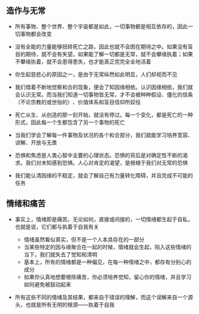 ## 造作与无常

- 所有事物、整个世界、整个宇宙都是如此，一切事物都是相互依存的，因此一切事物都会改变
- 没有全能的力量能够扭转死亡之路，因此也就不会困在期待之中。如果没有盲目的期待，就不会有失望。如果能了解一切都是无常，就不会攀缘执着；如果不攀缘执着，就不会患得患失，也才能真正完完全全地活着
- 你生起慈悲心的原因之一，是由于无常纵然如此明显，人们却视而不见
- 我们借着不断地觉察和合的现象，便会了知因缘相依。认识因缘相依，我们就会认识无常。而当我们知道一切事物皆无常，才不会被种种假设、僵化的信条（不论宗教的或世俗的）​、价值体系和盲目信仰所奴役
- 死亡从生、从创造的那一刻开始，就没有停过。每一个变化，都是死亡的一种形式，因此每一个生都包含了另一个事物的死亡
- 当我们学会了解每一件事物及状况的各个和合部分，我们就能学习培养宽容、谅解、开放与无畏
- 恐惧和焦虑是人类心智中主要的心理状态。恐惧的背后是对确定性不断的渴求。我们对未知感到恐惧。人心对肯定的渴望，是根植于我们对无常的恐惧

- 我们能认清因缘的不稳定，就会了解自己有力量转化障碍，并且完成不可能的任务

## 情绪和痛苦

- 事实上，情绪即是痛苦。无论如何，直接或间接的，一切情绪都生起于自私，也就是说，它们都与执着于自我有关
  - 情绪虽然看似真实，但不是一个人本具存在的一部分
  - 当某些特定的因与缘聚合在一起的时候，情绪就会生起，陷入这些情绪的当下，我们就失去了觉知和清明
  - 基本上，所有的情绪都是一种偏见，在每一种情绪之中，都存有分别心的成分
  - 如果你认真地想要根除痛苦，你必须培养觉知，留心你的情绪，并且学习如何避免被鼓动起来

- 所有这些不同的情绪及其结果，都来自于错误的理解，而这个误解来自一个源头，也就是所有无明的根源——执着于自我
